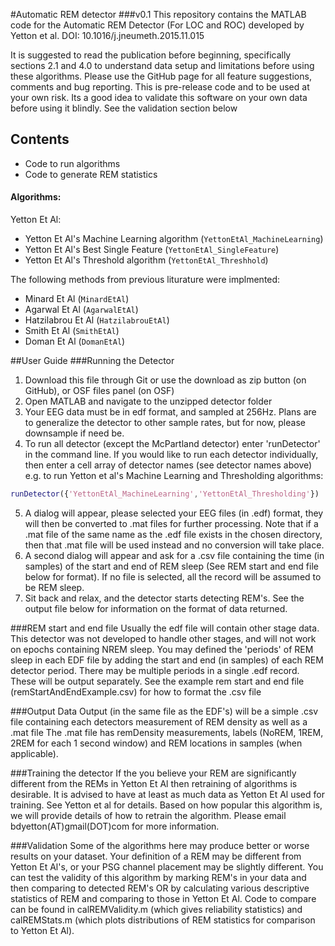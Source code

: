 #Automatic REM detector
###v0.1
This repository contains the MATLAB code for the Automatic REM Detector (For LOC and ROC) developed by Yetton et al.
DOI: 10.1016/j.jneumeth.2015.11.015

It is suggested to read the publication before beginning, specifically sections 2.1 and 4.0 to understand data setup and limitations before using these algorithms. 
Please use the GitHub page for all feature suggestions, comments and bug reporting. This is pre-release code and to be used at your own risk. Its a good idea to validate this software on your own data before using it blindly. See the validation section below

## Contents
* Code to run algorithms
* Code to generate REM statistics

#### Algorithms:
Yetton Et Al:  
* Yetton Et Al's Machine Learning algorithm (```YettonEtAl_MachineLearning```)
* Yetton Et Al's Best Single Feature (```YettonEtAl_SingleFeature```)
* Yetton Et Al's Threshold algorithm (```YettonEtAl_Threshhold```)

The following methods from previous liturature were implmented:  
* Minard Et Al (```MinardEtAl```)
* Agarwal Et Al (```AgarwalEtAl```)
* Hatzilabrou Et Al (```HatzilabrouEtAl```)
* Smith Et Al (```SmithEtAl```)
* Doman Et Al (```DomanEtAl```)

##User Guide
###Running the Detector

1. Download this file through Git or use the download as zip button (on GitHub), or OSF files panel (on OSF)
2. Open MATLAB and navigate to the unzipped detector folder
3. Your EEG data must be in edf format, and sampled at 256Hz. Plans are to generalize the detector to other sample rates, but for now, please downsample if need be.
4. To run all detector (except the McPartland detector) enter 'runDetector' in the command line.
If you would like to run each detector individually, then enter a cell array of detector names (see detector names above) e.g. to run Yetton et al's Machine Learning and Thresholding algorithms:
```matlab 
runDetector({'YettonEtAl_MachineLearning','YettonEtAl_Thresholding'})
```

5. A dialog will appear, please selected your EEG files (in .edf) format, they will then be converted to .mat files for further processing. Note that if a .mat file of the same name as the .edf file exists in the chosen directory, then that .mat file will be used instead and no conversion will take place.
6. A second dialog will appear and ask for a .csv file containing the time (in samples) of the start and end of REM sleep (See REM start and end file below for format). If no file is selected, all the record will be assumed to be REM sleep.
7. Sit back and relax, and the detector starts detecting REM's. See the output file below for information on the format of data returned.   

###REM start and end file
Usually the edf file will contain other stage data. This detector was not developed to handle other stages, and will not work on epochs containing NREM sleep. You may defined the 'periods' of REM sleep in each EDF file by adding the start and end (in samples) of each REM detector period. There may be multiple periods in a single .edf record. These will be output separately. 
See the example rem start and end file (remStartAndEndExample.csv) for how to format the .csv file

###Output Data
Output (in the same file as the EDF's) will be a simple .csv file containing each detectors measurement of REM density as well as a .mat file
The .mat file has remDensity measurements, labels (NoREM, 1REM, 2REM for each 1 second window) and REM locations in samples (when applicable).

###Training the detector
If the you believe your REM are significantly different from the REMs in Yetton Et Al then retraining of algorithms is desirable. It is advised to have at least as much data as Yetton Et Al used for training. See Yetton et al for details.
Based on how popular this algorithm is, we will provide details of how to retrain the algorithm. Please email bdyetton(AT)gmail(DOT)com for more information.

###Validation
Some of the algorithms here may produce better or worse results on your dataset. Your definition of a REM may be different from Yetton Et Al's, or your PSG channel placement may be slightly different. You can test the validity of this algorithm by marking REM's in your data and then comparing to detected REM's OR by calculating various descriptive statistics of REM and comparing to those in Yetton Et Al.
Code to compare can be found in calREMValidity.m (which gives reliability statistics) and calREMStats.m (which plots distributions of REM statistics for comparison to Yetton Et Al).

